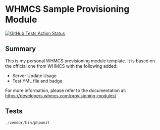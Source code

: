 # WHMCS Sample Provisioning Module #

[![GitHub Tests Action Status](https://img.shields.io/github/actions/workflow/status/eugenevdm/whmcs-provisioning-template/run-tests.yml?branch=main&label=tests&style=flat-square)](https://github.com/eugenevdm/whmcs-provisioning-template/actions?query=workflow%3Arun-tests+branch%3Amain)

## Summary ##

This is my personal WHMCS provisioning module template. It is based on the official one from WHMCS with the following added:

* Server Update Usage
* Test YML file and badge

For more information, please refer to the documentation at:
https://developers.whmcs.com/provisioning-modules/

## Tests ##

```php
./vendor/bin/phpunit
```
